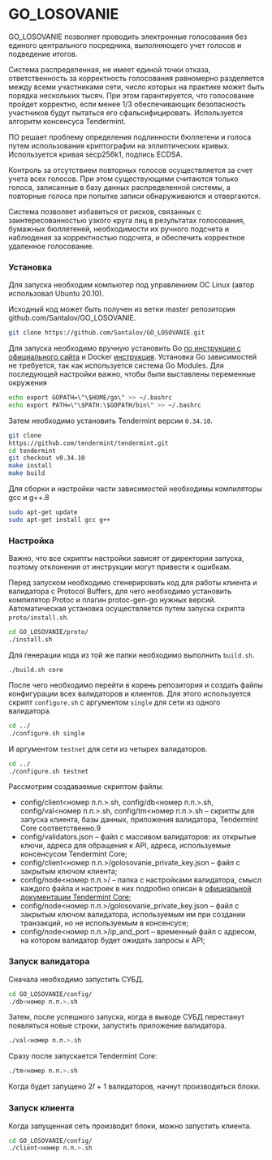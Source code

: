 # GO_LOSOVANIE

GO_LOSOVANIE позволяет проводить электронные голосования без 
единого центрального посредника, выполняющего учет голосов и подведение 
итогов. 

Система распределенная, не имеет единой точки отказа, ответственность 
за корректность голосования равномерно разделяется между всеми участниками 
сети, число которых на практике может быть порядка нескольких тысяч. При 
этом гарантируется, что голосование пройдет корректно, если менее 1/3
обеспечивающих безопасность участников будут пытаться его 
сфальсифицировать. Используется алгоритм консенсуса Tendermint.

ПО решает проблему определения подлинности бюллетени и голоса путем 
использования криптографии на эллиптических кривых. Используется кривая secp256k1, подпись ECDSA.

Контроль за отсутствием повторных голосов осуществляется за счет учета 
всех голосов. При этом существующими считаются только голоса, записанные в 
базу данных распределенной системы, а повторные голоса при попытке записи 
обнаруживаются и отвергаются.

Система позволяет избавиться от рисков, связанных с 
заинтересованностью узкого круга лиц в результатах голосования, бумажных 
бюллетеней, необходимости их ручного подсчета и наблюдения за 
корректностью подсчета, и обеспечить корректное удаленное голосование. 

### Установка

Для запуска необходим компьютер под управлением ОС Linux (автор 
использовал Ubuntu 20.10).

Исходный код может быть получен из ветки master репозитория 
github.com/Santalov/GO_LOSOVANIE.

```bash
git clone https://github.com/Santalov/GO_LOSOVANIE.git
```

Для запуска необходимо вручную установить Go [по инструкции с 
официального сайта](https://golang.org/doc/install) и Docker [инструкция](https://docs.docker.com/engine/install/ubuntu/). Установка Go зависимостей не требуется, 
так как используется система Go Modules. 
Для последующей настройки важно, чтобы были выставлены переменные 
окружения

```bash
echo export GOPATH=\"\$HOME/go\" >> ~/.bashrc
echo export PATH=\"\$PATH:\$GOPATH/bin\" >> ~/.bashrc
```

Затем необходимо установить Tendermint версии `0.34.10`.

```bash
git clone 
https://github.com/tendermint/tendermint.git
cd tendermint
git checkout v0.34.10
make install
make build
```

Для сборки и настройки части зависимостей необходимы компиляторы gcc
и g++.8

```bash
sudo apt-get update
sudo apt-get install gcc g++
```
### Настройка

Важно, что все скрипты настройки зависят от директории запуска, поэтому 
отклонения от инструкции могут привести к ошибкам.

Перед запуском необходимо сгенерировать код для работы клиента и 
валидатора с Protocol Buffers, для чего необходимо установить компилятор 
Protoc и плагин protoc-gen-go нужных версий. Автоматическая установка 
осуществляется путем запуска скрипта `proto/install.sh`.

```bash
cd GO_LOSOVANIE/proto/
./install.sh
```

Для генерации кода из той же папки необходимо выполнить `build.sh`.

```
./build.sh core
```

После чего необходимо перейти в корень репозитория и создать файлы 
конфигурации всех валидаторов и клиентов. Для этого используется скрипт 
`configure.sh` с аргументом `single` для сети из одного валидатора.

```bash
cd ../
./configure.sh single
```

И аргументом `testnet` для сети из четырех валидаторов.

```bash
cd ../
./configure.sh testnet
```

Рассмотрим создаваемые скриптом файлы:
* config/client<номер п.п.>.sh, config/db<номер 
п.п.>.sh, config/val<номер п.п.>.sh, config/tm<номер 
п.п.>.sh – скрипты для запуска клиента, базы данных, приложения
валидатора, Tendermint Core соответственно.9
* config/validators.json – файл с массивом валидаторов: их 
открытые ключи, адреса для обращения к API, адреса, используемые 
консенсусом Tendermint Core;
* config/client<номер 
п.п.>/golosovanie_private_key.json – файл с закрытым
ключом клиента;
* config/node<номер п.п.>/ – папка с настройками валидатора, 
смысл каждого файла и настроек в них подробно описан в [официальной 
документации Tendermint Core](https://docs.tendermint.com/master/nodes/configuration.html);
* config/node<номер п.п.>/golosovanie_private_key.json –
файл с закрытым ключом валидатора, используемым им при создании 
транзакций, но не используемым в консенсусе;
* config/node<номер п.п.>/ip_and_port – временный файл с 
адресом, на котором валидатор будет ожидать запросы к API;

### Запуск валидатора
Сначала необходимо запустить СУБД.

```bash 
cd GO_LOSOVANIE/config/
./db<номер п.п.>.sh
```

Затем, после успешного запуска, когда в выводе СУБД перестанут 
появляться новые строки, запустить приложение валидатора.

```bash
./val<номер п.п.>.sh
```

Сразу после запускается Tendermint Core:

```bash
./tm<номер п.п.>.sh
```

Когда будет запущено 2𝑓 + 1 валидаторов, начнут производиться блоки.

### Запуск клиента

Когда запущенная сеть производит блоки, можно запустить клиента.

```bash
cd GO_LOSOVANIE/config/
./client<номер п.п.>.sh
```
